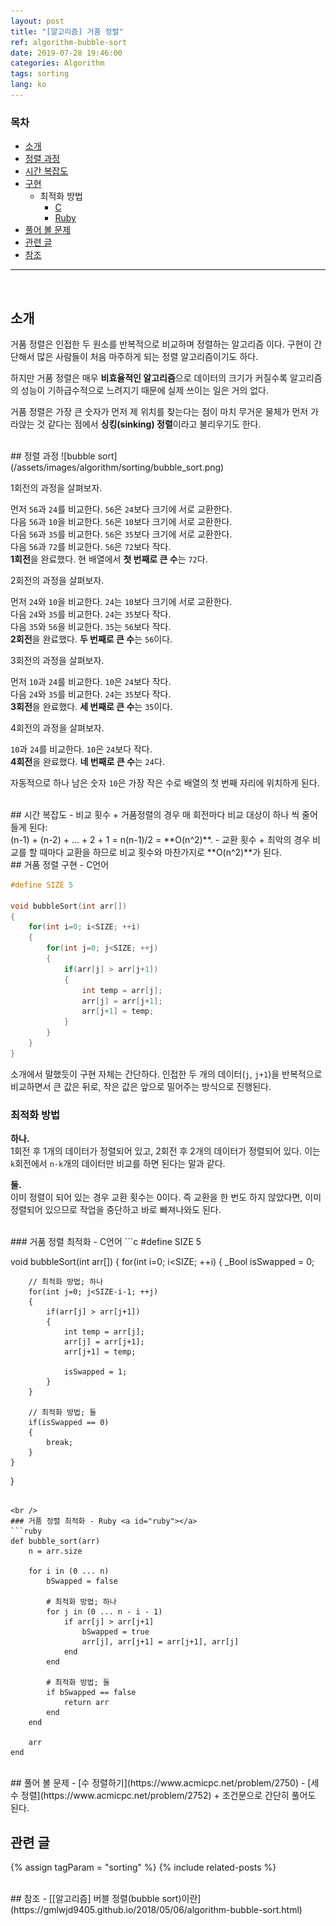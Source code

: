 ```yaml
---
layout: post
title: "[알고리즘] 거품 정렬"
ref: algorithm-bubble-sort
date: 2019-07-28 19:46:00
categories: Algorithm
tags: sorting
lang: ko
---
```

### 목차
- [소개](#concept)
- [정렬 과정](#example)
- [시간 복잡도](#timecomp)
- [구현](#imp)
	+ 최적화 방법
		+ [C](#c)
		+ [Ruby](#ruby)
- [풀어 볼 문제](#try)
- [관련 글](#related)
- [참조](#ref)
<hr />
<br />

## 소개<a id="concept"></a>
거품 정렬은 인접한 두 원소를 반복적으로 비교하며 정렬하는 알고리즘 이다.
구현이 간단해서 많은 사람들이 처음 마주하게 되는 정렬 알고리즘이기도 하다. 

하지만 거품 정렬은 매우 **비효율적인 알고리즘**으로 데이터의 크기가 커질수록 알고리즘의 성능이
기하급수적으로 느려지기 때문에 실제 쓰이는 일은 거의 없다.

거품 정렬은 가장 큰 숫자가 먼저 제 위치를 찾는다는 점이 마치 무거운 물체가 먼저 
가라앉는 것 같다는 점에서 **싱킹(sinking) 정렬**이라고 불리우기도 한다.

<br />
## 정렬 과정 <a id="example"></a>
![bubble sort](/assets/images/algorithm/sorting/bubble_sort.png)

1회전의 과정을 살펴보자.

먼저 `56`과 `24`를 비교한다. `56`은 `24`보다 크기에 서로 교환한다. <br />
다음 `56`과 `10`을 비교한다. `56`은 `10`보다 크기에 서로 교환한다. <br />
다음 `56`과 `35`를 비교한다. `56`은 `35`보다 크기에 서로 교환한다. <br />
다음 `56`과 `72`를 비교한다. `56`은 `72`보다 작다.<br />
**1회전**을 완료했다. 현 배열에서 **첫 번째로 큰 수**는 `72`다. 

2회전의 과정을 살펴보자.

먼저 `24`와 `10`을 비교한다. `24`는 `10`보다 크기에 서로 교환한다. <br />
다음 `24`와 `35`를 비교한다. `24`는 `35`보다 작다.<br />
다음 `35`와 `56`을 비교한다. `35`는 `56`보다 작다.<br />
**2회전**을 완료했다. **두 번째로 큰 수**는 `56`이다.

3회전의 과정을 살펴보자.

먼저 `10`과 `24`를 비교한다. `10`은 `24`보다 작다. <br />
다음 `24`와 `35`를 비교한다. `24`는 `35`보다 작다. <br />
**3회전**을 완료했다. **세 번째로 큰 수**는 `35`이다. 

4회전의 과정을 살펴보자.

`10`과 `24`를 비교한다. `10`은 `24`보다 작다. <br />
**4회전**을 완료했다. **네 번째로 큰 수**는 `24`다. 

자동적으로 하나 남은 숫자 `10`은 가장 작은 수로 배열의 첫 번째 자리에 위치하게 된다.

<br />
## 시간 복잡도 <a id="timecomp"></a>
 - 비교 횟수
   + 거품정렬의 경우 매 회전마다 비교 대상이 하나 씩 줄어들게 된다: <br />
   (n-1) + (n-2) + ... + 2 + 1 = n(n-1)/2 = **O(n^2)**.
 - 교환 횟수
   + 최악의 경우 비교를 할 때마다 교환을 하므로 비교 횟수와 마찬가지로 **O(n^2)**가 된다.

<br />
## 거품 정렬 구현 - C언어<a id="imp"></a>

```c
#define SIZE 5

void bubbleSort(int arr[])
{
	for(int i=0; i<SIZE; ++i)
	{
		for(int j=0; j<SIZE; ++j)
		{
			if(arr[j] > arr[j+1])
			{
				int temp = arr[j];
				arr[j] = arr[j+1];
				arr[j+1] = temp;
			}
		}
	}
}
```

소개에서 말했듯이 구현 자체는 간단하다. 
인접한 두 개의 데이터(`j`, `j+1`)을 반복적으로 비교하면서 큰 값은 뒤로, 
	작은 값은 앞으로 밀어주는 방식으로 진행된다.

### 최적화 방법
  **하나.** <br />
  1회전 후 1개의 데이터가 정렬되어 있고, 2회전 후 2개의 데이터가 정렬되어 있다.
 이는 `k`회전에서 `n-k`개의 데이터만 비교를 하면 된다는 말과 같다.

  **둘.** <br />
  이미 정렬이 되어 있는 경우 교환 횟수는 0이다. 즉 교환을 한 번도 하지 않았다면, 
	이미 정렬되어 있으므로 작업을 중단하고 바로 빠져나와도 된다.

<br />
### 거품 정렬 최적화 - C언어 <a id="c"></a>
```c
#define SIZE 5

void bubbleSort(int arr[])
{
	for(int i=0; i<SIZE; ++i)
	{
		_Bool isSwapped = 0;

		// 최적화 방법; 하나
		for(int j=0; j<SIZE-i-1; ++j)
		{
			if(arr[j] > arr[j+1])
			{
				int temp = arr[j];
				arr[j] = arr[j+1];
				arr[j+1] = temp;

				isSwapped = 1;
			}
		}

		// 최적화 방법; 둘
		if(isSwapped == 0)
		{
			break;
		}
	}
}
```

<br />
### 거품 정렬 최적화 - Ruby <a id="ruby"></a>
```ruby
def bubble_sort(arr)
    n = arr.size

    for i in (0 ... n)
		bSwapped = false
		
		# 최적화 방법; 하나
        for j in (0 ... n - i - 1)
            if arr[j] > arr[j+1]
                bSwapped = true
                arr[j], arr[j+1] = arr[j+1], arr[j]
            end
		end
		
		# 최적화 방법; 둘
        if bSwapped == false
            return arr
        end
    end

    arr
end
```

<br />
## 풀어 볼 문제 <a id="try"></a>
 - [수 정렬하기](https://www.acmicpc.net/problem/2750)
 - [세 수 정렬](https://www.acmicpc.net/problem/2752)
   + 조건문으로 간단히 풀어도 된다.

<br />

## 관련 글 <a id="related"></a>
{% assign tagParam = "sorting" %}
{% include related-posts %}

<br />
## 참조 <a id="ref"></a>
- [[알고리즘] 버블 정렬(bubble sort)이란](https://gmlwjd9405.github.io/2018/05/06/algorithm-bubble-sort.html)
